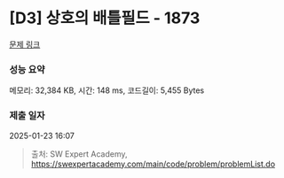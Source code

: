 # [D3] 상호의 배틀필드 - 1873 

[문제 링크](https://swexpertacademy.com/main/code/problem/problemDetail.do?contestProbId=AV5LyE7KD2ADFAXc) 

### 성능 요약

메모리: 32,384 KB, 시간: 148 ms, 코드길이: 5,455 Bytes

### 제출 일자

2025-01-23 16:07



> 출처: SW Expert Academy, https://swexpertacademy.com/main/code/problem/problemList.do